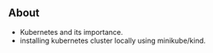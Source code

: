 ## About
- Kubernetes and its importance.
- installing kubernetes cluster locally using minikube/kind.